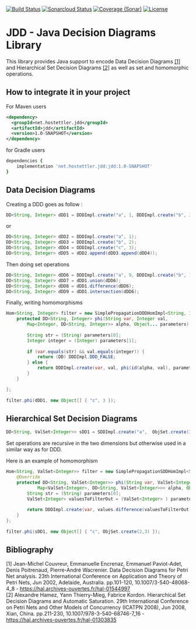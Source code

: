 [![Build Status](https://travis-ci.com/hostettler/jdd.svg?branch=master)](https://travis-ci.com/hostettler/jdd)
[![Sonarcloud Status](https://sonarcloud.io/api/project_badges/measure?project=hostettler_jdd&metric=alert_status)](https://sonarcloud.io/dashboard?id=hostettler_jdd)
[![Coverage (Sonar)](https://sonarcloud.io/api/project_badges/measure?project=hostettler_jdd&metric=coverage)](https://sonarcloud.io/dashboard?id=hostettler_jdd)
[![License](https://img.shields.io/badge/License-Apache%202.0-blue.svg)](https://opensource.org/licenses/Apache-2.0)

# JDD - Java Decision Diagrams Library

This library provides Java support to encode Data Decision Diagrams [[1]](#1) and Hierarchical Set Decision Diagrams [[2]](#2) as well as set and homomorphic operations.


## How to integrate it in your project

For Maven users

```xml
<dependency>
  <groupId>net.hostettler.jdd</groupId>
  <artifactId>jdd</artifactId>
  <version>1.0-SNAPSHOT</version>
</dependency>
```

for Gradle users

```ruby
dependencies {
    implementation 'net.hostettler.jdd:jdd:1.0-SNAPSHOT'
}
```



## Data Decision Diagrams
Creating a DDD goes as follow :

```java
DD<String, Integer> dDD1 = DDDImpl.create("a", 1, DDDImpl.create("b", 2, DDDImpl.create("c", 3)));																		
```

or

```java
DD<String, Integer> dDD2 = DDDImpl.create("a", 1);
DD<String, Integer> dDD3 = DDDImpl.create("b", 2);
DD<String, Integer> dDD4 = DDDImpl.create("c", 3);
DD<String, Integer> dDD5 = dDD2.append(dDD3.append(dDD4));																	
```

Then doing set operations 

```java
DD<String, Integer> dDD6 = DDDImpl.create("a", 9, DDDImpl.create("b", 10, DDDImpl.create("c", 3)));
DD<String, Integer> dDD7 = dDD1.union(dDD6);
DD<String, Integer> dDD8 = dDD1.difference(dDD6);
DD<String, Integer> dDD9 = dDD1.intersection(dDD6);
```

Finally, writing homomorphisms

```java
Hom<String, Integer> filter = new SimplePropagationDDDHomImpl<String, Integer>() {
	protected DD<String, Integer> phi(String var, Integer val,
		Map<Integer, DD<String, Integer>> alpha, Object... parameters) {
			
		String str = (String) parameters[0];
		Integer integer = (Integer) parameters[1];
		
		if (var.equals(str) && val.equals(integer)) {
			return (DD) DDDImpl.DDD_FALSE;	
		} else {
			return DDDImpl.create(var, val, phi(id(alpha, val), parameters));	
		}
	}

};
	
filter.phi(dDD1, new Object[] { "c", 3 });
```


## Hierarchical Set Decision Diagrams

```java
DD<String, ValSet<Integer>> sDD1 = SDDImpl.create("a",  ObjSet.create(1,2,3), SDDImpl.create("b",  ObjSet.create(4,2,3)));
```
Set operations are recursive in the two dimensions but otherwise used in a similar way as for DDD.

Here is an example of homomorphism

```java
Hom<String, ValSet<Integer>> filter = new SimplePropagationSDDHomImpl<String, Integer>() {
	@Override
	protected DD<String, ValSet<Integer>> phi(String var, ValSet<Integer> values,
			Map<ValSet<Integer>, DD<String, ValSet<Integer>>> alpha, Object... parameters) {
		String str = (String) parameters[0];
		ValSet<Integer> valuesToFilterOut = (ValSet<Integer> ) parameters[1];
		
		return DDDImpl.create(var, values.difference(valuesToFilterOut), phi(id(alpha, values), parameters));	
	}
};
		
filter.phi(sDD1, new Object[] { "c", ObjSet.create(2,3) });
```

## Bibliography

<a id="1">[1]</a> 
Jean-Michel Couvreur, Emmanuelle Encrenaz, Emmanuel Paviot-Adet, Denis Poitrenaud, Pierre-André Wacrenier. Data Decision Diagrams for Petri Net analysis. 23th International Conference on Application and Theory of Petri Nets, Jun 2002, Adelaide, Australia. pp.101-120, 10.1007/3-540-48068-4_8 - https://hal.archives-ouvertes.fr/hal-01544997
<br/>
<a id="2">[2]</a> 
Alexandre Hamez, Yann Thierry-Mieg, Fabrice Kordon. Hierarchical Set Decision Diagrams and Automatic Saturation. 29th International Conference on Petri Nets and Other Models of Concurrency (ICATPN 2008), Jun 2008, Xian, China. pp.211-230,  10.1007/978-3-540-68746-7_16 - https://hal.archives-ouvertes.fr/hal-01303835

